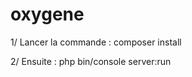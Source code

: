 oxygene
=======


1/ Lancer la commande  : composer install

2/ Ensuite : php bin/console server:run
